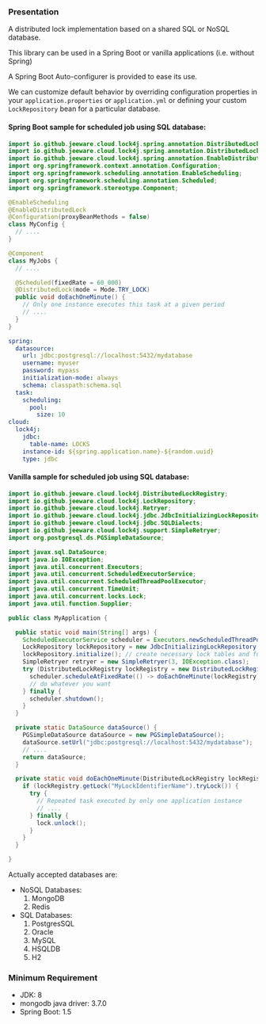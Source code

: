 ### Presentation
A distributed lock implementation based on a shared SQL or NoSQL database.

This library can be used in a Spring Boot or vanilla applications (i.e. without Spring)

A Spring Boot Auto-configurer is provided to ease its use.

We can customize default behavior by overriding configuration properties in your `application.properties` 
or `application.yml` or defining your custom `LockRepository` bean for a particular database. 

#### Spring Boot sample for scheduled job using SQL database:

``` java
import io.github.jeeware.cloud.lock4j.spring.annotation.DistributedLock;
import io.github.jeeware.cloud.lock4j.spring.annotation.DistributedLock.Mode;
import io.github.jeeware.cloud.lock4j.spring.annotation.EnableDistributedLock;
import org.springframework.context.annotation.Configuration;
import org.springframework.scheduling.annotation.EnableScheduling;
import org.springframework.scheduling.annotation.Scheduled;
import org.springframework.stereotype.Component;

@EnableScheduling
@EnableDistributedLock
@Configuration(proxyBeanMethods = false)
class MyConfig {
  // ....
}

@Component
class MyJobs {
  // ....

  @Scheduled(fixedRate = 60_000)
  @DistributedLock(mode = Mode.TRY_LOCK)
  public void doEachOneMinute() {
    // Only one instance executes this task at a given period
    // ....
  }
}
```
``` yaml
spring:
  datasource:
    url: jdbc:postgresql://localhost:5432/mydatabase
    username: myuser
    password: mypass
    initialization-mode: always
    schema: classpath:schema.sql
  task:
    scheduling:
      pool:
        size: 10
cloud:
  lock4j:
    jdbc:
      table-name: LOCKS
    instance-id: ${spring.application.name}-${random.uuid}
    type: jdbc
```
#### Vanilla sample for scheduled job using SQL database:

``` java
import io.github.jeeware.cloud.lock4j.DistributedLockRegistry;
import io.github.jeeware.cloud.lock4j.LockRepository;
import io.github.jeeware.cloud.lock4j.Retryer;
import io.github.jeeware.cloud.lock4j.jdbc.JdbcInitializingLockRepository;
import io.github.jeeware.cloud.lock4j.jdbc.SQLDialects;
import io.github.jeeware.cloud.lock4j.support.SimpleRetryer;
import org.postgresql.ds.PGSimpleDataSource;

import javax.sql.DataSource;
import java.io.IOException;
import java.util.concurrent.Executors;
import java.util.concurrent.ScheduledExecutorService;
import java.util.concurrent.ScheduledThreadPoolExecutor;
import java.util.concurrent.TimeUnit;
import java.util.concurrent.locks.Lock;
import java.util.function.Supplier;

public class MyApplication {

  public static void main(String[] args) {
    ScheduledExecutorService scheduler = Executors.newScheduledThreadPool(2); // minimum 2 threads!
    LockRepository lockRepository = new JdbcInitializingLockRepository(dataSource(), SQLDialects.POSTGRESQL, "locks", null);
    lockRepository.initialize(); // create necessary lock tables and functions
    SimpleRetryer retryer = new SimpleRetryer(3, IOException.class);
    try (DistributedLockRegistry lockRegistry = new DistributedLockRegistry(lockRepository, scheduler, () -> retryer)) {
      scheduler.scheduleAtFixedRate(() -> doEachOneMinute(lockRegistry), 0, 1, TimeUnit.MINUTES);
      // do whatever you want
    } finally {
      scheduler.shutdown();
    }
  }

  private static DataSource dataSource() {
    PGSimpleDataSource dataSource = new PGSimpleDataSource();
    dataSource.setUrl("jdbc:postgresql://localhost:5432/mydatabase");
    // ....
    return dataSource;
  }

  private static void doEachOneMinute(DistributedLockRegistry lockRegistry) {
    if (lockRegistry.getLock("MyLockIdentifierName").tryLock()) {
      try {
        // Repeated task executed by only one application instance
        // ....
      } finally {
        lock.unlock();
      }
    }
  }

}
```

Actually accepted databases are:
- NoSQL Databases:
  1. MongoDB
  2. Redis
- SQL Databases:
  1. PostgresSQL
  2. Oracle
  3. MySQL
  4. HSQLDB
  5. H2

### Minimum Requirement
* JDK: 8
* mongodb java driver: 3.7.0
* Spring Boot: 1.5
